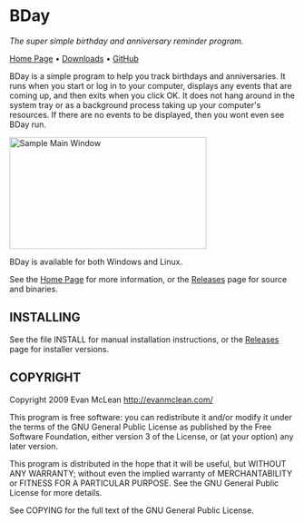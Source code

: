 # BDay

*The super simple birthday and anniversary reminder program.*

[Home Page][1] &bull; [Downloads][2] &bull; [GitHub][3]

BDay is a simple program to help you track birthdays and
anniversaries.  It runs when you start or log in to your computer,
displays any events that are coming up, and then exits when you click
OK.  It does not hang around in the system tray or as a background
process taking up your computer's resources.  If there are no events
to be displayed, then you wont even see BDay run.

<img src="http://evmcl.github.com/bday/main_window.png" width="347" height="197" alt="Sample Main Window">

BDay is available for both Windows and Linux.

See the [Home Page][1] for more information, or the [Releases][2] page for
source and binaries.

## INSTALLING

See the file INSTALL for manual installation instructions, or the
[Releases][2] page for installer versions.

## COPYRIGHT

Copyright 2009 Evan McLean
http://evanmclean.com/

This program is free software: you can redistribute it and/or modify
it under the terms of the GNU General Public License as published by
the Free Software Foundation, either version 3 of the License, or (at
your option) any later version.

This program is distributed in the hope that it will be useful, but
WITHOUT ANY WARRANTY; without even the implied warranty of
MERCHANTABILITY or FITNESS FOR A PARTICULAR PURPOSE.  See the GNU
General Public License for more details.

See COPYING for the full text of the GNU General Public License.

 [1]: http://evanmclean.com/software/bday/
 [2]: https://github.com/evmcl/bday/releases
 [3]: https://github.com/evmcl/bday
